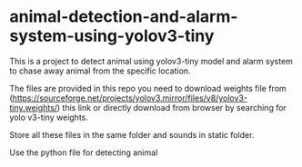 # animal-detection-and-alarm-system-using-yolov3-tiny
This is a project to detect animal using yolov3-tiny model and alarm system to chase away animal from the specific location.

The files are provided in this repo you need to download weights file from (https://sourceforge.net/projects/yolov3.mirror/files/v8/yolov3-tiny.weights/) this link or directly download from browser by searching for yolo v3-tiny weights.

Store all these files in the same folder and sounds in static folder.

Use the python file for detecting animal 
